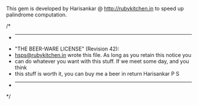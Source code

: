 This gem is developed by Harisankar @ http://rubykitchen.in to speed up palindrome computation. 

/*
 * ----------------------------------------------------------------------------
 * "THE BEER-WARE LICENSE" (Revision 42):
 * <hsps@rubykitchen.in> wrote this file. As long as you retain this notice you
 * can do whatever you want with this stuff. If we meet some day, and you think
 * this stuff is worth it, you can buy me a beer in return Harisankar P S
 * ----------------------------------------------------------------------------
 */

